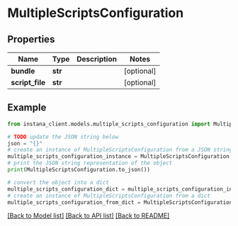 # MultipleScriptsConfiguration


## Properties

Name | Type | Description | Notes
------------ | ------------- | ------------- | -------------
**bundle** | **str** |  | [optional] 
**script_file** | **str** |  | [optional] 

## Example

```python
from instana_client.models.multiple_scripts_configuration import MultipleScriptsConfiguration

# TODO update the JSON string below
json = "{}"
# create an instance of MultipleScriptsConfiguration from a JSON string
multiple_scripts_configuration_instance = MultipleScriptsConfiguration.from_json(json)
# print the JSON string representation of the object
print(MultipleScriptsConfiguration.to_json())

# convert the object into a dict
multiple_scripts_configuration_dict = multiple_scripts_configuration_instance.to_dict()
# create an instance of MultipleScriptsConfiguration from a dict
multiple_scripts_configuration_from_dict = MultipleScriptsConfiguration.from_dict(multiple_scripts_configuration_dict)
```
[[Back to Model list]](../README.md#documentation-for-models) [[Back to API list]](../README.md#documentation-for-api-endpoints) [[Back to README]](../README.md)


